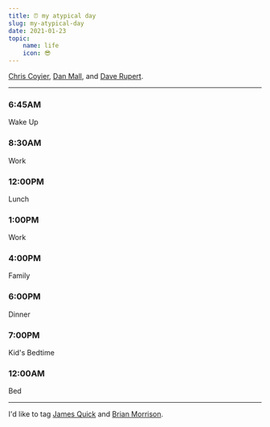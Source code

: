 ```yaml
---
title: ⏰ my atypical day
slug: my-atypical-day
date: 2021-01-23
topic:
    name: life
    icon: 😎
---
```


[Chris Coyier][chris-coyier], [Dan Mall][dan-mall], and [Dave Rupert][dave-rupert].

---

### **6:45AM**

Wake Up

### **8:30AM**

Work

### **12:00PM**

Lunch

### **1:00PM**

Work

### **4:00PM**

Family

### **6:00PM**

Dinner

### **7:00PM**

Kid's Bedtime

### **12:00AM**

Bed

---

I'd like to tag [James Quick][james-quick] and [Brian Morrison][brian-morrison].

[chris-coyier]: https://chriscoyier.net/2021/01/08/my-typical-day
[dan-mall]: https://danmall.me/articles/my-typical-day
[dave-rupert]: https://daverupert.com/2021/01/my-typical-day
[james-quick]: https://www.jamesqquick.com
[brian-morrison]: https://brianmorrison.me
